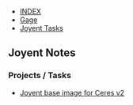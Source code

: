 * [INDEX](../index.md)
* [Gage](gage/index.md)
* [Joyent Tasks](./tasks.md)

## Joyent Notes

### Projects / Tasks
* [Joyent base image for Ceres v2](./joyent_base_image_for_Ceres_v2.md)

